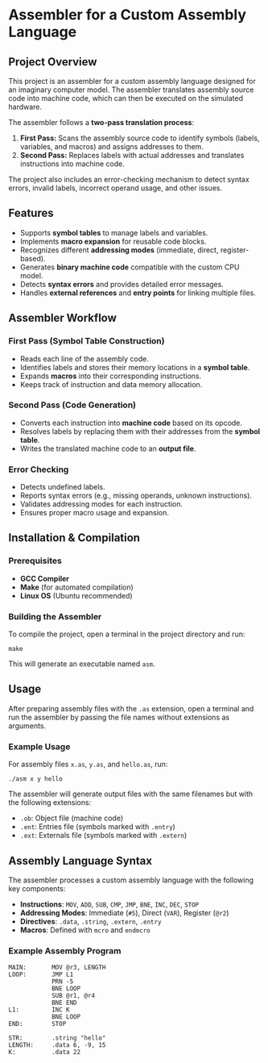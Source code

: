 # Assembler for a Custom Assembly Language

## Project Overview
This project is an assembler for a custom assembly language designed for an imaginary computer model. The assembler translates assembly source code into machine code, which can then be executed on the simulated hardware.

The assembler follows a **two-pass translation process**:
1. **First Pass:** Scans the assembly source code to identify symbols (labels, variables, and macros) and assigns addresses to them.
2. **Second Pass:** Replaces labels with actual addresses and translates instructions into machine code.

The project also includes an error-checking mechanism to detect syntax errors, invalid labels, incorrect operand usage, and other issues.

## Features
- Supports **symbol tables** to manage labels and variables.
- Implements **macro expansion** for reusable code blocks.
- Recognizes different **addressing modes** (immediate, direct, register-based).
- Generates **binary machine code** compatible with the custom CPU model.
- Detects **syntax errors** and provides detailed error messages.
- Handles **external references** and **entry points** for linking multiple files.

## Assembler Workflow

### First Pass (Symbol Table Construction)
- Reads each line of the assembly code.
- Identifies labels and stores their memory locations in a **symbol table**.
- Expands **macros** into their corresponding instructions.
- Keeps track of instruction and data memory allocation.

### Second Pass (Code Generation)
- Converts each instruction into **machine code** based on its opcode.
- Resolves labels by replacing them with their addresses from the **symbol table**.
- Writes the translated machine code to an **output file**.

### Error Checking
- Detects undefined labels.
- Reports syntax errors (e.g., missing operands, unknown instructions).
- Validates addressing modes for each instruction.
- Ensures proper macro usage and expansion.

## Installation & Compilation

### Prerequisites
- **GCC Compiler**
- **Make** (for automated compilation)
- **Linux OS** (Ubuntu recommended)

### Building the Assembler
To compile the project, open a terminal in the project directory and run:
```
make
```
This will generate an executable named `asm`.

## Usage
After preparing assembly files with the `.as` extension, open a terminal and run the assembler by passing the file names without extensions as arguments.

### Example Usage
For assembly files `x.as`, `y.as`, and `hello.as`, run:
```
./asm x y hello
```

The assembler will generate output files with the same filenames but with the following extensions:
- `.ob`: Object file (machine code)
- `.ent`: Entries file (symbols marked with `.entry`)
- `.ext`: Externals file (symbols marked with `.extern`)

## Assembly Language Syntax
The assembler processes a custom assembly language with the following key components:
- **Instructions**: `MOV`, `ADD`, `SUB`, `CMP`, `JMP`, `BNE`, `INC`, `DEC`, `STOP`
- **Addressing Modes**: Immediate (`#5`), Direct (`VAR`), Register (`@r2`)
- **Directives**: `.data`, `.string`, `.extern`, `.entry`
- **Macros**: Defined with `mcro` and `endmcro`

### Example Assembly Program
```
MAIN:       MOV @r3, LENGTH
LOOP:       JMP L1
            PRN -5
            BNE LOOP
            SUB @r1, @r4
            BNE END
L1:         INC K
            BNE LOOP
END:        STOP

STR:        .string "hello"
LENGTH:     .data 6, -9, 15
K:          .data 22
```
